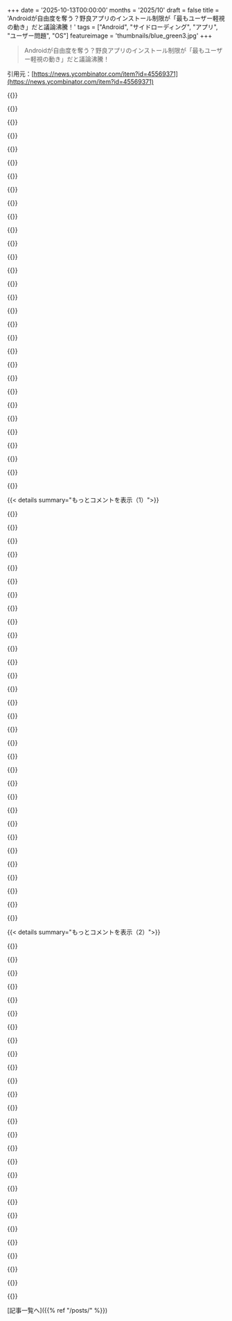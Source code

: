 +++
date = '2025-10-13T00:00:00'
months = '2025/10'
draft = false
title = 'Androidが自由度を奪う？野良アプリのインストール制限が「最もユーザー軽視の動き」だと議論沸騰！'
tags = ["Android", "サイドローディング", "アプリ", "ユーザー問題", "OS"]
featureimage = 'thumbnails/blue_green3.jpg'
+++

> Androidが自由度を奪う？野良アプリのインストール制限が「最もユーザー軽視の動き」だと議論沸騰！

引用元：[https://news.ycombinator.com/item?id=45569371](https://news.ycombinator.com/item?id=45569371)




{{<matomeQuote body="Play Store以外から自由にアプリを入れられるのがAndroidを選んだ一番の理由だったんだ。もしそれができなくなるなら、iPhoneに乗り換えて、iMessageやFaceTimeを使えるようにする方がいいかも。" userName="itg" createdAt="2025/10/13 16:13:33" color="#ff33a1">}}




{{<matomeQuote body="Play Store外からもアプリはまだ入れられるけど、開発者は署名情報を認証する必要があるんだって。つまり、インストールするアプリには開発者への追跡情報が必須になる。ウイルス作成者を追跡するのに必要ってのはわかるけど、Googleがサイドロードアプリを透明化して管理できるようになるのは懸念だね。でも、これで非App Storeアプリが「終わる」ってわけじゃないと思う。" userName="jadbox" createdAt="2025/10/13 16:29:22" color="#785bff">}}




{{<matomeQuote body="Ubuntu Touchをチェックしてみてよ。本当にいい第三の選択肢だよ。OSは新鮮だし、開発者コミュニティも活発だ。今回は二つの悪のうち小さい方を選ぶ必要はないんだ。" userName="xandrius" createdAt="2025/10/13 20:54:31" color="">}}




{{<matomeQuote body="いやいや、これはPCでは普通のことじゃん。いちいちお節介はやめてほしいな。俺が信頼するソースなら、そのドメインを信頼して、そこからアプリをインストールしたいんだよ。GoogleやAppleの言い分は、もし彼らのストアが詐欺やマルウェアを防げていればもっと説得力があっただろうけど、実際はそうじゃない。彼らは全責任を負わずに完全な支配をしたいだけ。ただの権力掌握だ。" userName="omnimus" createdAt="2025/10/13 16:57:23" color="#ff5733">}}




{{<matomeQuote body="だよね、Androidはもう劣化版iPhoneって言いたくなるわ" userName="63stack" createdAt="2025/10/13 16:29:40" color="">}}




{{<matomeQuote body="安い、良い、オープンソースのどこが具体的に劣ってるっていうんだ？" userName="Aachen" createdAt="2025/10/13 17:37:19" color="">}}




{{<matomeQuote body="それに、Windowsやそれ以前のDOSで40年以上も定番だったウイルス、ランサムウェア、キーロガー、50本ものツールバーなんかを完全に無視してるよね。iOS App Storeには詐欺アプリが蔓延してるけど、サンドボックス外に影響を与えるウイルスやキーロガーなんかを簡単にインストールできないっていうのはあるよ。" userName="raw_anon_1111" createdAt="2025/10/13 18:27:18" color="#785bff">}}




{{<matomeQuote body="署名済みのアプリはまだサイドロードできるよ。これはmacOSに似た制限で、Appleが署名してないアプリはコマンドラインとか制御パネルでごまかさないと実行できないのと一緒。iOSと比べると、AndroidはまだFirefoxみたいなフル機能のブラウザをフル機能の広告ブロック（uBlock Origin、Liteじゃない方ね）付きで入れられるのが強み。iOSは今はSafariだけだけど、理論的にはEUで代替エンジンが後で使えるようになるかもね。" userName="JohnTHaller" createdAt="2025/10/13 19:19:24" color="#ff33a1">}}




{{<matomeQuote body="＞iMessageやFaceTimeを使えるようにする方がいいかもね<br>俺もベンダーロックインが大好きだよ（皮肉）" userName="jamesnorden" createdAt="2025/10/13 19:27:23" color="">}}




{{<matomeQuote body="Androidは独自の魅力がなくなってきてるね。そのせいで今後、技術者が非技術者に勧めるものがなくなるかも。Googleはもうオタク層を足がかりにしなくなった気がするよ。市場が飽和したから、草の根的な製品拡散は不要ってことかな。YouTubeも同じで、広告ブロッカーで広告に邪魔されずに広めてたけど、飽和後はもういらないってことなんだろうね。" userName="AnonymousPlanet" createdAt="2025/10/13 22:43:18" color="#45d325">}}




{{<matomeQuote body="これから、銀行アプリとかメッセージングアプリがちゃんと動くのか心配だな。" userName="cons0le" createdAt="2025/10/13 21:08:21" color="">}}




{{<matomeQuote body="サンドボックス化ってAppleみたいな大手キュレーター次第の機能じゃないでしょ？全く別の問題だよ。<br>PCにウイルスがないなんて言ってないけど、信頼する開発者のソフトはインストールさせてほしいな。サンドボックス化されたアプリインストールには賛成で、Flatpakもそうしてる。でもMicrosoft、Apple、Googleの大手はストア経由でしかサンドボックスを許してないみたいだね。" userName="omnimus" createdAt="2025/10/13 18:46:36" color="#785bff">}}




{{<matomeQuote body="銀行アプリについてだけど、AndroidとかiOS以外のデバイスが普及するまでは難しいね。この問題解決には、Androidスマホを銀行アプリ専用にして、昔のハードウェアセキュリティキーみたいに使うのがいいかも。家に置いといて、たまに職場に持っていく感じで。あとは、2000年代初期みたいにATMや銀行で全部済ませるって手もあるよ。" userName="jolmg" createdAt="2025/10/13 23:05:05" color="">}}




{{<matomeQuote body="もしそうなったら、権利を奪うことを先駆けて常態化させた会社を褒めることになるよね。次に失う権利も、きっとGoogleが奪う何年も前にAppleから出てくるんだろうな。" userName="gdulli" createdAt="2025/10/13 16:59:27" color="">}}




{{<matomeQuote body="これは許せない！GoogleもAppleも解体すべきだね。独占禁止法の執行がなってないのは茶番だよ。世界で一番重要なコンピューティング分野で、俺たちに選択肢がないんだ。二社による複占で、消費者も企業も政府もみんな雁字搦め。世界の考えや経済の大部分がモバイル経由なのに、それを二社が独占してる。Ma Bellなんて比じゃないよ。" userName="echelon" createdAt="2025/10/14 01:36:31" color="#ff5733">}}




{{<matomeQuote body="Googleがアプリの機能を制限して「自由」を奪うって文句は、まだ出るだろうね。例えば、iCloudみたいなバックアップのために、サードパーティ製アプリが他のアプリの内部ストレージを読みたいとしたら？それは許すべき？キーロガーみたいな機能を使って、他のアプリで入力したのを自動補完するアプリは？" userName="raw_anon_1111" createdAt="2025/10/13 18:55:28" color="#785bff">}}




{{<matomeQuote body="1. 安くないよ。<br>2. 個人的にはUXは良いと思うけど、これは主観だね。<br>3. オープンソースじゃない。AOSPはオープンソースだけど、Androidは違うよ。" userName="array_key_first" createdAt="2025/10/13 18:27:56" color="">}}




{{<matomeQuote body="＞現状では、ほとんどの市場にとってストア外アプリを「殺す」ことには程遠い。<br>でも、俺のプライベートな開発プロジェクトには、Androidはもう合わないってことだよ。" userName="JohnFen" createdAt="2025/10/13 19:07:21" color="">}}




{{<matomeQuote body="Googleを解体しても、この問題の解決にはならないと思うよ。問題はAndroid部門の内部にあるし、もしAndroidが独立した会社になっても同じだよ。GoogleがAndroid（特にPlay Services）を使いたいOEMに課す制限には、確かに問題行動があるように見えるけど、これに対処するには別の強制措置が必要だろうね。" userName="gizmo686" createdAt="2025/10/14 02:27:44" color="#38d3d3">}}




{{<matomeQuote body="ツールバーって勝手に現れるわけじゃないんだよ。それは技術に疎いユーザーが引き起こす問題でしょ。" userName="xigoi" createdAt="2025/10/13 19:05:28" color="">}}




{{<matomeQuote body="“信頼できる開発者のソフトは好きなようにインストールできるようにすべきだ”って、どこが理解できなかったの？" userName="heavyset_go" createdAt="2025/10/13 19:09:21" color="#ff5733">}}




{{<matomeQuote body="技術に詳しいユーザーでも、昔はバンドルウェアやZoomの問題、偽ドライバー、FacebookのVPNに騙された。ユーザーの信頼だけで安全とは言えない。スマホをWindows PCみたいに危険にするつもり？PCユーザーが80年代からどうなったか見てよ。" userName="raw_anon_1111" createdAt="2025/10/13 19:34:28" color="#38d3d3">}}




{{<matomeQuote body="もしそんなに多くの許可（パーミッション）が欲しいなら、サンドボックスなんて求めてないってことでしょ。" userName="raw_anon_1111" createdAt="2025/10/13 19:29:04" color="">}}




{{<matomeQuote body="iOSのOrionブラウザではuBlock Originが使える。今のiPhone 13が壊れたらAndroid（GrapheneOS）に乗り換えようと思ってたけど、Androidのサイドローディング問題で考え直してる。どうせ自由がないなら、長いサポートや洗練されたアニメーション、デフォルトのプライバシーが良いiOSの方がマシかな。" userName="lieks" createdAt="2025/10/13 20:05:37" color="#38d3d3">}}




{{<matomeQuote body="結局、何も変わらないってことだよね？だったら、より良いハードウェアとエコシステムを楽しんだ方がマシかな。" userName="rs186" createdAt="2025/10/13 19:01:47" color="">}}




{{<matomeQuote body="“Play Store以外の好きなアプリをインストールできるのが、Androidを選んだ一番の理由だった”って言うけど、AndroidではPWAを使えばまだできるよ。いつまで続くか分からないけどね。" userName="brazukadev" createdAt="2025/10/13 16:26:48" color="">}}




{{<matomeQuote body="ハードウェアは確かに良いね。でも、すぐにAppleのソフトがいかにひどいか思い知らされるよ。“ああ、あれはみんな壊れてるって知ってるけど、我慢してるんだ。だってクローズドなプラットフォームじゃAppleが直すのを待つしかないんだから”ってよく言われるやつね。" userName="ethbr1" createdAt="2025/10/13 20:20:22" color="">}}




{{<matomeQuote body="“安い”って言うけど、iPhone 17はPixel 10と同じ値段だよ。“良い”って言うけど、iPhone 17はUWBやカメラ、はるかに速いCPUなどハードウェアが良いじゃん。“オープンソース”はGrapheneOSを入れた場合だけだし、そうするとGoogle Play Servicesが必要なアプリ（ほぼ全ての商用アプリ）は使えなくなるよ。" userName="pkulak" createdAt="2025/10/13 18:04:41" color="#785bff">}}




{{<matomeQuote body="同じスペックのスマホを比べたら、（Androidの方が）iPhoneより安いのは確かだよな。" userName="stronglikedan" createdAt="2025/10/13 19:22:09" color="">}}




{{<matomeQuote body="またBBMみたいになるのかよ。BBMってiMessageやWhatsAppになれたはずなのに、排他性がメリットだって思い込んでる金持ち連中のせいで、ビジネスセンスと富は全然関係ないってことがよくわかるな。" userName="vivalahn" createdAt="2025/10/13 19:28:37" color="#ff5733">}}




{{< details summary="もっとコメントを表示（1）">}}

{{<matomeQuote body="この分野には独占禁止法がマジで必要だよ。自分が所有するハードウェアにソフトウェアをインストールするのに、メーカーの許可が必要とかバカげてる。AppleとGoogleのエコシステム以外に選択肢がないなんて、この二大巨頭にモバイルプラットフォームを支配させちゃダメだろ。" userName="jim201" createdAt="2025/10/13 16:34:15" color="#38d3d3">}}




{{<matomeQuote body="メーカーが設定するどんなロックダウンにも、強制的なオーバーライドが必要だよ。セキュリティの必要性はわかるけど、自分のデバイスでセキュリティを迂回するって決めたのに阻止されるのは違法にすべきだ。何回もクリックさせたり、怖い警告を出したりするのは全然OK。<br>技術的にはAndroidはデバッグツールを使えば何でもインストールできるけど、そこが境界線なのかな、よくわかんない。" userName="spogbiper" createdAt="2025/10/13 16:41:55" color="#785bff">}}




{{<matomeQuote body="特に、銀行、行政サービス、基本的なコミュニケーションとか、生活する上でこの二大巨頭のエコシステムへの参加が文字通り必須になってるんだからな。" userName="andrepd" createdAt="2025/10/13 21:14:09" color="#ff5733">}}




{{<matomeQuote body="独占企業はアメリカを停滞させてるし、いつまでもその成功にぶら下がってられないよ。" userName="2OEH8eoCRo0" createdAt="2025/10/13 23:10:45" color="">}}




{{<matomeQuote body="こういう問題ではカリフォルニア州みたいなところが率先して動くべきだと思うんだけどな。カリフォルニア州に消費者保護団体で、こういうのを支持してくれるところってあるのかな？" userName="aagha" createdAt="2025/10/14 18:44:27" color="">}}




{{<matomeQuote body="ハードウェアについては許可なんていらないよ…自分のOSをインストールできるんだから。" userName="arccy" createdAt="2025/10/13 19:10:23" color="">}}




{{<matomeQuote body="ほとんどのスマホじゃそれができないってのはみんな指摘してるけど、それ以外にも、自分のOSをインストールすると、セキュリティ状態をチェックする多くのアプリが使えなくなるって問題もあるぞ。" userName="TheCraiggers" createdAt="2025/10/14 01:52:21" color="">}}




{{<matomeQuote body="＞自分のOSをインストールできるって言うけど、これ見てみろよ。https://github.com/zenfyrdev/bootloader-unlock-wall-of-shame" userName="firen777" createdAt="2025/10/14 00:32:00" color="">}}




{{<matomeQuote body="自分のOSをインストールできないなら自由じゃないよな？GoogleがAOSPを潰して、Pixel向けBSPの提供をやめたって話、本当？" userName="mouse_" createdAt="2025/10/13 20:27:15" color="">}}




{{<matomeQuote body="PixelスマホではBSP提供やめたらしいね。OS開発にずっと興味あったから、代替OS作りに挑戦してみようかな。難しいのはアプリエコシステムだよな、初期ユーザー獲得にはサードパーティアプリが揃ってないとダメだ。" userName="Escapade5160" createdAt="2025/10/14 09:48:53" color="#38d3d3">}}




{{<matomeQuote body="SecureBootがあるのに、それができるのかな？" userName="JetSpiegel" createdAt="2025/10/13 19:13:49" color="">}}




{{<matomeQuote body="Google Playストアには、”Gallery”や”Messages”みたいな名前のスパイウェアやマルウェアが放置されてる。報告してもGoogleは何も対応しないんだ。問題はサイドローディングじゃなく、Google自身だよ。これはユーザーや開発者に対する敵対的な動きだ。<br>今後は政府のモバイルIDや年齢認証がデバイスのコントロールを強め、Play Integrityチェーンに依存するようになるだろう。Root化デバイスでアプリが動かない問題も増えてるし、これはコントロールのためなんだ。" userName="monksy" createdAt="2025/10/13 23:54:33" color="#45d325">}}




{{<matomeQuote body="彼らがそう信じるのは事実だからだよ。RMSたちがずっと予測してたけど、企業が堂々と動き出した今、もう止めるのは手遅れだね。" userName="vermilingua" createdAt="2025/10/14 00:05:39" color="#ff5733">}}




{{<matomeQuote body="Googleはそれがマルウェアだって知ってる。でも金になるから、何も対応しないんだよ。" userName="tjpnz" createdAt="2025/10/14 01:08:21" color="">}}




{{<matomeQuote body="「サイドローディング」って呼ぶのはやめよう。これは僕らがPCで昔から自由にやってきたことだから、「ソフトウェアの自由インストール」って言うべきだ。これらは僕らが買ったコンピューターなんだから、自由にソフトを入れさせてほしいよね。" userName="HiPhish" createdAt="2025/10/13 16:27:27" color="#38d3d3">}}




{{<matomeQuote body="君が「PCで昔から自由にできたこと」って言ってるけど、それって変わってきてるの知ってる？ゆっくりだけど、状況は悪化してるんだ。自分のソフトを動かす権利を守ろうとする人はいるけど、これは消耗戦だよ。<br>このサイトの多くの人は、Stallmanを嘲笑する。彼は「フリーOSはルートパスワードがないとインストールできないし、FBIもMicrosoftも教えてくれない」と言ってたんだ。見てみてね: https://www.gnu.org/philosophy/right-to-read.en.html" userName="ta1243" createdAt="2025/10/13 17:01:25" color="#38d3d3">}}




{{<matomeQuote body="本当のブラックピルが欲しいなら、「カテドラルとバザール」を考えてみてよ。800年前のカテドラルは今も立ってるけど、その周りのバザールの屋台で50年以上続くものはない。バザールはカテドラルの建設に役立ったけど、一時的なものだったんだ。このエッセイのタイトル自体が失敗を予言してたんだよ。オープンソースがカテドラルの供給品として終わる、完璧な比喩だったんだな。" userName="gjsman-1000" createdAt="2025/10/13 17:05:47" color="#45d325">}}




{{<matomeQuote body="Googleが開発者設定でこの制限を恒久的に無効化する仕組みを提供すれば、単なる不便になるだけだね。未署名アプリの許可設定をアプリストアごとに、デバイス内のSQLiteデータベースで管理すれば、問題のあるアプリのインストーラーも特定できるんじゃないかな。" userName="chasil" createdAt="2025/10/13 17:17:50" color="#ff5c5c">}}




{{<matomeQuote body="この件について何か読んだ？君が提案してるのは、まさに今無効にされようとしてる事なんだけどね。" userName="sidewndr46" createdAt="2025/10/13 17:27:07" color="">}}




{{<matomeQuote body="繋がりが見えないな。ビジネスは現れては消えるし、そのソフトウェアも一緒に死んじゃうんだよ。" userName="spookie" createdAt="2025/10/13 17:39:54" color="">}}




{{<matomeQuote body="Googleがこの制限を実装しても、F-Droidにストア経由のアプリには無効化する永続的な許可を与えればどうかな？そうすれば、保護と説明責任の両方が高まるんじゃない？" userName="chasil" createdAt="2025/10/13 17:42:59" color="#ff5c5c">}}




{{<matomeQuote body="でも、それらは署名されてるんだよ。Googleによってじゃないけどね。" userName="RedComet" createdAt="2025/10/13 17:15:21" color="">}}




{{<matomeQuote body="「sideloading」って言葉は怪しくてハッキングっぽいって言うけど、「side」は公式アプリストアを通さないって意味で、それ以上のネガティブな意味はないんだよ。「backloading」って呼ばれてたら君の言う事も分かるけど、この言葉の件は取るに足らない騒ぎに感じるな。" userName="gruez" createdAt="2025/10/13 16:58:45" color="">}}




{{<matomeQuote body="ビジネスは死ぬが、大聖堂は違う。IBM、Microsoft、Google、Disney、Nintendoといったプラットフォームは、置き換えられないインフラと化す。10年前のGitHubのトレンドリポジトリを見てみて。ほとんどが放棄されてるだろ？成功したものはGitLab、Linux、Kubernetesのように、バザールより大聖堂に変わっていくんだよ。" userName="gjsman-1000" createdAt="2025/10/13 17:41:04" color="#38d3d3">}}




{{<matomeQuote body="古い歴史を持つバザールは確かにあるよ。「バザール」は中東起源だから、中東のバザールに注目するのは適切だね。アレッポのAl-Madina Souqは1300年代や1400年代に遡る店が多く、Khan al-Qadiもそうだ。カイロのKhan el-Khaliliも、1100年代から1300年代に経済市場としての起源があるんだよ。" userName="nerdsniper" createdAt="2025/10/13 17:47:20" color="#785bff">}}




{{<matomeQuote body="「自分自身か、あなたをスパイしたい誰かによって署名されたバイナリを実行する。」その最後の部分が問題なんだよ。" userName="natch" createdAt="2025/10/13 18:25:23" color="#785bff">}}




{{<matomeQuote body="どのバザールでも50年以上続いてる店を一つ挙げてみてよ。バザールという制度は残るけど、店自体に永続性はないんだ。オープンソースも大聖堂にならない限り、永続的な勝利はない。バザールは絶え間ない入れ替わりで存続するのであって、勝利じゃない。Windows NTはsystemdやflatpakより長く使われるだろうね。" userName="gjsman-1000" createdAt="2025/10/13 17:49:22" color="#ff33a1">}}




{{<matomeQuote body="BSDやLinux、GNU C lib、GCCとか、オープンソースプロジェクトはいっぱいあるじゃん。お前が知らないってだけで、存在しないわけじゃないんだぜ。" userName="mariusor" createdAt="2025/10/13 18:18:46" color="">}}




{{<matomeQuote body="誰かが前のスレッドで提案してた「direct install」って言葉、俺はいいと思うな。" userName="tomall" createdAt="2025/10/13 16:36:21" color="">}}




{{<matomeQuote body="このサイトのほとんどの人がStallmanを嘲笑ってるけど、モバイルが原因なんだよ。モバイルエコシステムは最初からユーザー軽視で、顧客を食い物にしてきた。携帯キャリアがロックダウンを強制したことや、インターネットに決済システムが無かったから、怪しいビジネスモデルに走ったのが原因だろ。<br>「巨大なユーザーベースを築いてから収益化」ってやり方をしてきた会社は、全部クソになったよな。" userName="api" createdAt="2025/10/13 18:28:17" color="#38d3d3">}}

{{</details>}}




{{< details summary="もっとコメントを表示（2）">}}

{{<matomeQuote body="BSDがLinuxに勝ったか？いや。Linuxだって2004年以降は90％が企業貢献で、「大聖堂」だよ。GCCはClangに、GNU coreutilsはuutilsに追い詰められてる。FirefoxもGoogleが金を出してるから生きてるし、BlenderもQualcomm、NVIDIA、AMD、Intel、Adobeから資金もらって良くなったんだ。みんな「大聖堂」なんだよ。" userName="gjsman-1000" createdAt="2025/10/13 18:23:10" color="#38d3d3">}}




{{<matomeQuote body="ただ「install」でいいじゃん。Apple App Storeが出てきて乗っ取られるまで、ずっとそれで足りてたんだよ。「なんで俺が名前を変えるんだ？吸うのはあいつだろ」って感じだよね。https://youtube.com/watch?v=ADgS_vMGgzY&t=3s" userName="bigwheels" createdAt="2025/10/13 18:35:45" color="">}}




{{<matomeQuote body="お前の言いたいことはわかるよ。でも、こういう言葉は法律を作る時に大事なんだ。「sideload」なんて言葉を使われたら、外部の人は「ちょっとしたオマケ」くらいに思っちゃうかもしれないからな。" userName="unlikelytomato" createdAt="2025/10/13 17:55:03" color="">}}




{{<matomeQuote body="Googleが署名してるプリインストールアプリが大量にスパイしてるのは無視しよう。それより、F-Droidの人気上位100アプリとPlayストアの人気上位100アプリだと、どっちの方がスパイしてると思う？" userName="RedComet" createdAt="2025/10/13 20:52:35" color="#38d3d3">}}




{{<matomeQuote body="そろそろスマホなしで生きていく方法を考えないとね。5G対応のウルトラモバイルポケットPCを見つけて、自分でFreePBXを動かしてテキストや電話をしたいな。ずっとやりたかったんだ。Starlink 5Gを使えば快適になるかもね。" userName="observationist" createdAt="2025/10/13 18:26:13" color="">}}




{{<matomeQuote body="Windows NTよりUnixの方が若いんだぜ。Unix由来のOSの方がWindows NTよりずっと長生きするって考えるのが賢いな。俺たちが欲しいのは「大聖堂」じゃなくて、交代で改善されていく「バザール」モデルなんだよ。" userName="PaulDavisThe1st" createdAt="2025/10/13 18:23:09" color="">}}




{{<matomeQuote body="たしかに。でも、彼らが話してるのはお前のスマホじゃなくてAndroidのことだよ。お前はAndroidを買ってるんじゃなくて、使うライセンスを買ってるだけなんだから。Linuxスマホが早く出てきてほしいね。<br>「sideloading」って言葉の件は全くその通り。言葉をねじ曲げるのは操作の第一歩だよね。ソフトウェアのインストールは「sideloading」、ファイルの共有は「piracy」、正当な抵抗は「terrorism」、虐殺は「自己防衛の権利」か…" userName="znort_" createdAt="2025/10/13 16:36:52" color="#38d3d3">}}




{{<matomeQuote body="同意だね。「サイドローディング」はマルウェアの温床として怖がらせるために使われてきたけど、実際にはPlayストアにもマルウェアは普通にあるじゃん。" userName="grepex" createdAt="2025/10/13 17:59:03" color="#ff33a1">}}




{{<matomeQuote body="いや、それ詭弁だよ。人気のアプリが問題なんじゃないんだ。" userName="natch" createdAt="2025/10/13 23:21:44" color="">}}




{{<matomeQuote body="「Unix派生のOSがWindows NTより長く生き残る」って言ってるけど、それって*BSDのこと？LinuxはUnix派生じゃないよ。オリジナルUnixのコードとは関係ない再実装だからね。それに、Windowsには開発費を賄う収益源があるけど、Linuxには何がある？IBMの中途半端なRed Hat？Canonical？" userName="ThrowawayR2" createdAt="2025/10/14 05:04:27" color="#785bff">}}




{{<matomeQuote body="この言葉ってどこから来たんだろう？Android自体はAPKファイルを開くときに「インストール」って呼んでるし、僕が見る限りAndroidには「サイドロード」って言葉は全く出てこないんだけど。" userName="alejoar" createdAt="2025/10/13 16:41:38" color="">}}




{{<matomeQuote body="スマホのWi-FiとVPNトンネルだけを使うセカンダリマシンを考えてるんだ。スマホは銀行アプリとか将来必要な政府IDアプリ専用。セカンダリデバイスはオープンなプラットフォームで作る。スマホで接続共有ができなくなったら、他の無線接続、LoRa、Wi-Fi直結、オフラインのホームクラウドを使うしかない。ちょっと暗い未来だけど、選択肢は常にある。自家製タブレットを持って空港やX線スキャナーのある駅を旅行する？そんな未来を考えると、いつもサイバーパンクが頭に浮かぶよ。" userName="calgoo" createdAt="2025/10/13 20:35:39" color="#38d3d3">}}




{{<matomeQuote body="多分、君に都合の良い詭弁だね。各ストアで人気が最も低い100個のアプリを比較してみる？Playストアの方が完全にマルウェアである可能性が高いだろうね。" userName="RedComet" createdAt="2025/10/14 00:35:35" color="#ff5c5c">}}




{{<matomeQuote body="そう言うこともできるけど、もし街の普通の人に「Googleがスマホにアプリをインストールするのを邪魔した」って言っても、その人はGoogle Playから普通にインストールできるんだから、変な人を見るような目で見られるだけだよ。言葉は情報を伝えるためのものだ。もし聞き手が君の言ってることを理解できないなら、ただ虚空に叫んでるのと同じだよ。" userName="kube-system" createdAt="2025/10/13 21:02:59" color="#785bff">}}




{{<matomeQuote body="もしGoogleが、ユーザーが好きなソフトウェアを実行できるOSを詐欺的に宣伝し（他のオープンな選択肢を市場から追い出すまで）、その後制限したという事実に焦点を当てれば、Googleに撤回を強制するのに必要な法的根拠は全て揃うだろうね。" userName="GeekyBear" createdAt="2025/10/13 19:37:02" color="#ff33a1">}}




{{<matomeQuote body="どこの国がそれを要求するの？USでは、企業が将来の異なる製品の過去の広告の主張を尊重する義務はないよ。たとえ製品の機能について嘘をついても、広告法は企業に製品の機能を変更してその主張を満たすことを要求しない。必要なのは広告の変更か、虚偽の条件でデバイスを購入した人への返金くらい。3年前にスマホの特定の機能を宣伝して、来年全く違うものを売っても、それは完全に合法だよ。" userName="kube-system" createdAt="2025/10/13 20:26:23" color="#ff33a1">}}




{{<matomeQuote body="同じ会社がオープンなプラットフォームと、囲い込まれたプラットフォームを別に作ることは確かに可能だよ。Microsoft Windowsは好きなソフトウェアを動かせるオープンなプラットフォームだけど、Xboxは囲い込まれたプラットフォームだ。でも、Googleがオープンなプラットフォームを詐欺的に宣伝し、競合プラットフォームを市場から追い出した後に閉鎖するというのは、独占禁止法に抵触しないわけじゃない。ただし、Googleがユーザーに正直に何を売っているかを説明する限り、新しい囲い込まれたプラットフォームを作ることはEUを除けばどこでも完全に合法だろうね。" userName="GeekyBear" createdAt="2025/10/13 22:11:59" color="#ff33a1">}}




{{<matomeQuote body="Googleが詐欺的なマーケティングをしてないし、まだサイドローディングの要件も課してないから、独占禁止法には違反してないよ。サイドローディングの商業市場もほぼゼロだから、誰の市場を不当に不利にしてるって言えるんだろうね？これまでの独禁法訴訟は巨大な商業アプリストアに関するもので、今回の変更とは関係ない。Googleが新しいクローズドなプラットフォームを作りたいなら、正直に説明する限りEU以外では完全に合法だよ。AppleもEU規制に対応するために、まさにこのポリシーに切り替えたばかりだしね。" userName="kube-system" createdAt="2025/10/14 00:31:58" color="#ff5c5c">}}




{{<matomeQuote body="これまでの独占禁止法訴訟は、モバイルプラットフォームの巨大な商業アプリストアに関するものだったのは、だいたい合ってる。Epic Gamesが米国でこれ以上Googleと戦うことはないだろうね。EUのデジタル市場法は「サイドローディング義務化」に近いけど、「サードパーティアプリストア」が何たるかを明確に定義してない。つまり、『BIG_TECH_COからの監視が一切ない独立したアプリ提供元』のことだけどね。たぶん、iOSでマルウェアが横行してAppleが大衆の支持を得るのを避けるために、あえて明確にしなかったんだろう。EUや他の規制当局が『サードパーティアプリストア』以上に踏み込むことはないと思うよ。" userName="NotPractical" createdAt="2025/10/14 01:09:40" color="#45d325">}}




{{<matomeQuote body="何言ってんの？前のコメントはGoogleが詐欺的なマーケティングをしたっていうお前の主張が間違ってるって言ってるのに、お前はただ元の主張を繰り返してるだけで、相手の議論に答えてないじゃん。<br>あと、EUだけじゃなくてオーストラリア、日本、ブラジル、イギリスも追随してるし、他にも続く国は確実に出てくるよ。" userName="NotPractical" createdAt="2025/10/13 23:20:15" color="">}}




{{<matomeQuote body="これは相当無理があるね。そんなマーケティングキャンペーンがいつあったっていうの？仮にあったとしても、マーケティングキャンペーンの主張が永遠に続くわけじゃないでしょ。Red Lobsterは『カニ食べ放題』がもうないからって、お前に何か負い目があるわけじゃないんだから。" userName="dangus" createdAt="2025/10/13 19:43:05" color="">}}




{{<matomeQuote body="抱き込み、拡張し、駆逐する。" userName="koolala" createdAt="2025/10/13 19:46:42" color="#ff5733">}}




{{<matomeQuote body="もうリチャード・ストールマンの家で飼われてるオウムと話してるみたいだわ。" userName="dangus" createdAt="2025/10/13 23:24:06" color="">}}




{{<matomeQuote body="お前はこの議論を繰り返してるけど、批判的に検証したら通用しないよ。前にここで返信したしね: https://news.ycombinator.com/item?id=45512015<br>お前がこれを繰り返すのは、現在の米国法ではGoogleをこの件で追及する法的正当性がないって気づいたら、唯一の解決策が新法だってわかるからだろう。でも、お前は新法を望んでないんだよね？だって、それがAppleデバイスにも適用されて、『世界の終わり』になるって知ってるからだろ。この問題の解決策を見たいなら、超党派のApp Store Freedom Actを見てみてよ: https://www.congress.gov/bill/119th-congress/house-bill/3209" userName="NotPractical" createdAt="2025/10/13 21:35:53" color="#ff33a1">}}




{{<matomeQuote body="悪いけど、オープンプラットフォームを作ったら、独占禁止法が適用される新しい市場を作ることを選んだことになるんだよ。Googleはその決定の結果を受け入れるべきだ。オープンプラットフォームはより早く成長をもたらすけど、将来できることにも制限をかけるんだ。" userName="GeekyBear" createdAt="2025/10/13 22:18:17" color="#ff5733">}}




{{<matomeQuote body="独占禁止法は、反競争的行為を行う巨大企業ならどんな企業にも適用されるんだよ。単に『オープンプラットフォーム』を作った企業だけじゃない。そうじゃなきゃ独占禁止法違反のケースなんて起きない。現在の法律では、独占禁止法訴訟がお前の最高の希望だろうけど、それもすでに起こってて、無制限のサイドローディングを無期限に許可し続けるような救済措置は含まれてなかった。そもそも、お前は元々Googleが詐欺的なマーケティングをしたっていう前提で話してたのに、今はゴールポストを動かして独占企業だって話に変えてるだろ。前者なら法廷で通用しないし、後者はすでに起こったけど、開発者認証を止めさせるには不十分だったんだよ。<br>詳細はEpic Games v. Apple、Epic Games v. Googleのページや、The Vergeの記事を参考にしてみて: https://en.wikipedia.org/wiki/Epic_Games_v._Apple<br>https://en.wikipedia.org/wiki/Epic_Games_v._Google<br>https://www.theverge.com/24003500/epic-v-google-loss-apple-w..." userName="NotPractical" createdAt="2025/10/13 23:11:02" color="#ff5733">}}

{{</details>}}



[記事一覧へ]({{% ref "/posts/" %}})
